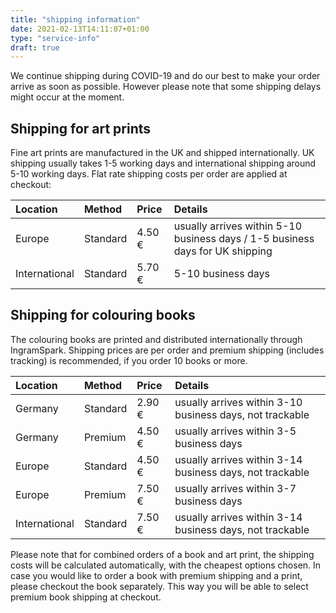 ```yaml
---
title: "shipping information"
date: 2021-02-13T14:11:07+01:00
type: "service-info"
draft: true
---
```


We continue shipping during COVID-19 and do our best to make your order arrive as soon as possible. However please note that some shipping delays might occur at the moment.

## Shipping for art prints

Fine art prints are manufactured in the UK and shipped internationally. UK shipping usually takes 1-5 working days and international shipping around 5-10 working days. Flat rate shipping costs per order are applied at checkout:

| Location      | Method   | Price  | Details                                                                       |
| :------------ | :------- | :----- | :---------------------------------------------------------------------------- |
| Europe        | Standard | 4.50 € | usually arrives within 5-10 business days / 1-5 business days for UK shipping |
| International | Standard | 5.70 € | 5-10 business days                                                            |

## Shipping for colouring books

The colouring books are printed and distributed internationally through IngramSpark. Shipping prices are per order and premium shipping (includes tracking) is recommended, if you order 10 books or more.

| Location      | Method   | Price  | Details                                                  |
| :------------ | :------- | :----- | :------------------------------------------------------- |
| Germany       | Standard | 2.90 € | usually arrives within 3-10 business days, not trackable |
| Germany       | Premium  | 4.50 € | usually arrives within 3-5 business days                 |
| Europe        | Standard | 4.50 € | usually arrives within 3-14 business days, not trackable |
| Europe        | Premium  | 7.50 € | usually arrives within 3-7 business days                 |
| International | Standard | 7.50 € | usually arrives within 3-14 business days, not trackable |

Please note that for combined orders of a book and art print, the shipping costs will be calculated automatically, with the cheapest options chosen. In case you would like to order a book with premium shipping and a print, please checkout the book separately. This way you will be able to select premium book shipping at checkout.
